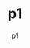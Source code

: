 ---
title: p1
description: I hope you like my scripts! ^-^
disclaimer: <-- While you're here, join the Box Cutters Discord server!
icon: https://avatars.githubusercontent.com/u/68663569
#date: 9001-01-01
author:
  - p1
buttons:
  - name: Github
    href: https://github.com/p1-BCMC/
  - name: Box Cutters
    href: https://discord.gg/H8Xtufh
code: "0111000000010001"
#hideCredit:
#  - Tapiton
---